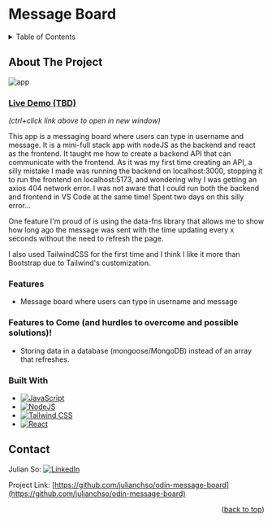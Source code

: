 # Message Board

<!-- TABLE OF CONTENTS -->
<details>
  <summary>Table of Contents</summary>
  <ol>
    <li>
      <a href="#about-the-project">About The Project</a>
      <ul>
        <li><a href="#built-with">Built With</a></li>
      </ul>
    </li>
    <li><a href="#contact">Contact</a></li>
  </ol>
</details>

<!-- ABOUT THE PROJECT -->

## About The Project

![app](src/media/app.jpg)

### [Live Demo (TBD)](TBD)

_(ctrl+click link above to open in new window)_

This app is a messaging board where users can type in username and message. It is a mini-full stack app with nodeJS as the backend and react as the frontend. It taught me how to create a backend API that can communicate with the frontend. As it was my first time creating an API, a silly mistake I made was running the backend on localhost:3000, stopping it to run the frontend on localhost:5173, and wondering why I was getting an axios 404 network error. I was not aware that I could run both the backend and frontend in VS Code at the same time! Spent two days on this silly error...

One feature I'm proud of is using the data-fns library that allows me to show how long ago the message was sent with the time updating every x seconds without the need to refresh the page.

I also used TailwindCSS for the first time and I think I like it more than Bootstrap due to Tailwind's customization.

### Features

- Message board where users can type in username and message

### Features to Come (and hurdles to overcome and possible solutions)!

- Storing data in a database (mongoose/MongoDB) instead of an array that refreshes.

<!-- BUILT WITH -->

### Built With

- [![JavaScript](https://img.shields.io/badge/JavaScript-323330?style=for-the-badge&logo=javascript&logoColor=F7DF1E)](https://developer.mozilla.org/en-US/docs/Web/JavaScript)
- [![NodeJS](https://img.shields.io/badge/node.js-339933?style=for-the-badge&logo=Node.js&logoColor=white)](https://nodejs.org/en)
- [![Tailwind CSS](https://img.shields.io/badge/Tailwind_CSS-grey?style=for-the-badge&logo=tailwind-css&logoColor=38B2AC)](https://developer.mozilla.org/en-US/docs/Web/CSS)
- [![React](https://img.shields.io/badge/React-20232A?style=for-the-badge&logo=react&logoColor=61DAFB)](https://reactjs.org/)

<!-- CONTACT -->

## Contact

Julian So: [![LinkedIn](https://img.shields.io/badge/LinkedIn-0077B5?style=for-the-badge&logo=linkedin&logoColor=white)](https://www.linkedin.com/in/chjulianso/)

Project Link: [https://github.com/julianchso/odin-message-board](https://github.com/julianchso/odin-message-board)

<p align="right">(<a href="#readme-top">back to top</a>)</p>
